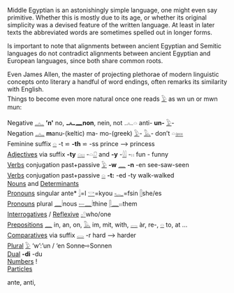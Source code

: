 Middle Egyptian is an astonishingly simple language, one might even say primitive. Whether this is mostly due to its age, or whether its original simplicity was a devised feature of the written language. At least in later texts the abbreviated words are sometimes spelled out in longer forms.  

Is important to note that alignments between ancient Egyptian and Semitic languages do not contradict alignments between ancient Egyptian and European languages, since both share common roots.  

Even James Allen, the master of projecting plethorae of modern linguistic concepts onto literary a handful of word endings, often remarks its similarity with English.  
Things to become even more natural once one reads [𓅱](𓅱) as wn un or mwn mun:  

Negative [𓂜](𓂜) **’n'** no, **𓂜𓈖non**, nein, not 𓂜𓏏 anti- **un-** [𓅱](𓅱)-  
Negation [𓂜](𓂜) **m**anu-(keltic) ma- mo-(greek) [𓅱](𓅱)- [𓅓](𓅓)- don’t 𓏏[𓍃](𓍃)  
Feminine suffix [𓏏](𓏏)  -t ⋍ **-th** ⋍ -ss   prince —> princess  
[Adjectives](Adjectives) via suffix **-ty** [𓏏](𓏏)[𓏮](𓏮)   -𓏏[𓍔](𓍔)  and  **-y** -[𓇋𓇋](𓇋𓇋) -𓏮  fun - funny  
[Verbs](Verbs) conjugation past+passive  [𓅱](𓅱) **-w** [𓈖](𓈖) **-n** -en see-saw-seen  
[Verbs](Verbs) conjugation past+passive  [𓏏](𓏏) **-t:** -ed -ty  walk-walked  
[Nouns](Nouns) and [Determinants](Determinants)  
[Pronouns](Pronouns) singular ante* [𓇋](𓇋)=I [𓎡](𓎡)=kyou [𓆑](𓆑)=fsin [𓋴](𓋴)she/es  
[Pronouns](Pronouns) plural [𓈖](𓈖)𓏪nous [𓍿](𓍿)[𓈖](𓈖)𓏪thine [𓋴](𓋴)[𓈖](𓈖)𓏤𓏤𓏤them  
[Interrogatives](Interrogatives) / [Reflexive](Interrogatives)  [𓊪](𓊪)[𓍢](𓍢)who/one  
[Prepositions](Prepositions) [𓈖](𓈖) in, an, on, [𓅓](𓅓) im, mit, with, [𓂋](𓂋) àr, re-, [𓏏](𓏏) to, at …  
[Comparatives](Comparatives) via suffix [𓂋](𓂋) -r hard —> harder  
[Plural](Plural) [𓅱](𓅱) ‘w’:’un / ‘en  Sonne⇨Sonnen  
[Dual](Dual) **-di** -du  
[Numbers](Numbers) !  
[Particles](Particles)  

ante, anti,  
